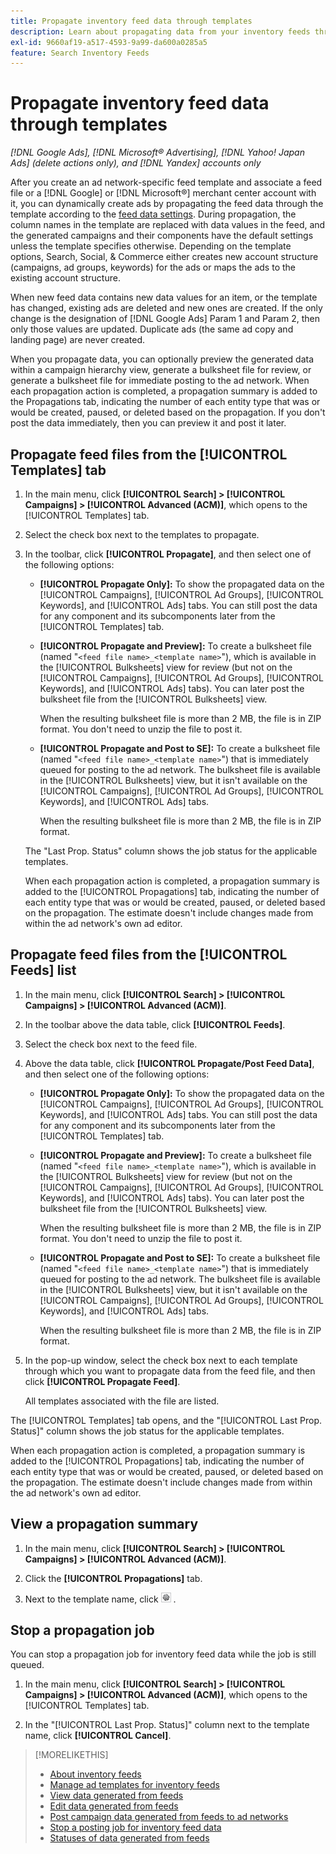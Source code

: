 ```yaml
---
title: Propagate inventory feed data through templates
description: Learn about propagating data from your inventory feeds through ad templates to manage account structure and deliver dynamic ads.
exl-id: 9660af19-a517-4593-9a99-da600a0285a5
feature: Search Inventory Feeds
---
```

# Propagate inventory feed data through templates

*[!DNL Google Ads], [!DNL Microsoft® Advertising], [!DNL Yahoo! Japan Ads] (delete actions only), and [!DNL Yandex] accounts only*

After you create an ad network-specific feed template and associate a feed file or a [!DNL Google] or [!DNL Microsoft®] merchant center account with it, you can dynamically create ads by propagating the feed data through the template according to the [feed data settings](feed-settings-manage.md). During propagation, the column names in the template are replaced with data values in the feed, and the generated campaigns and their components have the default settings unless the template specifies otherwise. Depending on the template options, Search, Social, & Commerce either creates new account structure (campaigns, ad groups, keywords) for the ads or maps the ads to the existing account structure.

When new feed data contains new data values for an item, or the template has changed, existing ads are deleted and new ones are created. If the only change is the designation of [!DNL Google Ads] Param 1 and Param 2, then only those values are updated. Duplicate ads (the same ad copy and landing page) are never created.

When you propagate data, you can optionally preview the generated data within a campaign hierarchy view, generate a bulksheet file for review, or generate a bulksheet file for immediate posting to the ad network. When each propagation action is completed, a propagation summary is added to the Propagations tab, indicating the number of each entity type that was or would be created, paused, or deleted based on the propagation. If you don't post the data immediately, then you can preview it and post it later.

## Propagate feed files from the [!UICONTROL Templates] tab

1. In the main menu, click **[!UICONTROL Search] > [!UICONTROL Campaigns] > [!UICONTROL Advanced (ACM)]**, which opens to the [!UICONTROL Templates] tab.

1. Select the check box next to the templates to propagate.

1. In the toolbar, click **[!UICONTROL Propagate]**, and then select one of the following options:

   * **[!UICONTROL Propagate Only]:** To show the propagated data on the [!UICONTROL Campaigns], [!UICONTROL Ad Groups], [!UICONTROL Keywords], and [!UICONTROL Ads] tabs. You can still post the data for any component and its subcomponents later from the [!UICONTROL Templates] tab.
   
   * **[!UICONTROL Propagate and Preview]:** To create a bulksheet file (named "`<feed file name>_<template name>`"), which is available in the [!UICONTROL Bulksheets] view for review (but not on the [!UICONTROL Campaigns], [!UICONTROL Ad Groups], [!UICONTROL Keywords], and [!UICONTROL Ads] tabs). You can later post the bulksheet file from the [!UICONTROL Bulksheets] view.

     When the resulting bulksheet file is more than 2 MB, the file is in ZIP format. You don't need to unzip the file to post it.

   * **[!UICONTROL Propagate and Post to SE]:** To create a bulksheet file (named "`<feed file name>_<template name>`") that is immediately queued for posting to the ad network. The bulksheet file is available in the [!UICONTROL Bulksheets] view, but it isn't available on the [!UICONTROL Campaigns], [!UICONTROL Ad Groups], [!UICONTROL Keywords], and [!UICONTROL Ads] tabs.
   
     When the resulting bulksheet file is more than 2 MB, the file is in ZIP format.

   The "Last Prop. Status" column shows the job status for the applicable templates.
   
   When each propagation action is completed, a propagation summary is added to the [!UICONTROL Propagations] tab, indicating the number of each entity type that was or would be created, paused, or deleted based on the propagation. The estimate doesn't include changes made from within the ad network's own ad editor.

## Propagate feed files from the [!UICONTROL Feeds] list

1. In the main menu, click **[!UICONTROL Search] > [!UICONTROL Campaigns] > [!UICONTROL Advanced (ACM)]**.

1. In the toolbar above the data table, click **[!UICONTROL Feeds]**.

1. Select the check box next to the feed file.

1. Above the data table, click **[!UICONTROL Propagate/Post Feed Data]**, and then select one of the following options:

   * **[!UICONTROL Propagate Only]:** To show the propagated data on the [!UICONTROL Campaigns], [!UICONTROL Ad Groups], [!UICONTROL Keywords], and [!UICONTROL Ads] tabs. You can still post the data for any component and its subcomponents later from the [!UICONTROL Templates] tab.
   
   * **[!UICONTROL Propagate and Preview]:** To create a bulksheet file (named "`<feed file name>_<template name>`"), which is available in the [!UICONTROL Bulksheets] view for review (but not on the [!UICONTROL Campaigns], [!UICONTROL Ad Groups], [!UICONTROL Keywords], and [!UICONTROL Ads] tabs). You can later post the bulksheet file from the [!UICONTROL Bulksheets] view.

     When the resulting bulksheet file is more than 2 MB, the file is in ZIP format. You don't need to unzip the file to post it.

   * **[!UICONTROL Propagate and Post to SE]:** To create a bulksheet file (named "`<feed file name>_<template name>`") that is immediately queued for posting to the ad network. The bulksheet file is available in the [!UICONTROL Bulksheets] view, but it isn't available on the [!UICONTROL Campaigns], [!UICONTROL Ad Groups], [!UICONTROL Keywords], and [!UICONTROL Ads] tabs.
   
     When the resulting bulksheet file is more than 2 MB, the file is in ZIP format.

1. In the pop-up window, select the check box next to each template through which you want to propagate data from the feed file, and then click **[!UICONTROL Propagate Feed]**.

   All templates associated with the file are listed.

The [!UICONTROL Templates] tab opens, and the "[!UICONTROL Last Prop. Status]" column shows the job status for the applicable templates.

When each propagation action is completed, a propagation summary is added to the [!UICONTROL Propagations] tab, indicating the number of each entity type that was or would be created, paused, or deleted based on the propagation. The estimate doesn't include changes made from within the ad network's own ad editor.

## View a propagation summary

1. In the main menu, click **[!UICONTROL Search] > [!UICONTROL Campaigns] > [!UICONTROL Advanced (ACM)]**.

1. Click the **[!UICONTROL Propagations]** tab.

1. Next to the template name, click ![View/edit settings icon](/help/search-social-commerce/assets/settings.png "View/edit settings icon") .

## Stop a propagation job

You can stop a propagation job for inventory feed data while the job is still queued.

1. In the main menu, click **[!UICONTROL Search] > [!UICONTROL Campaigns] > [!UICONTROL Advanced (ACM)]**, which opens to the [!UICONTROL Templates] tab.

1. In the "[!UICONTROL Last Prop. Status]" column next to the template name, click **[!UICONTROL Cancel]**.

>[!MORELIKETHIS]
>
>* [About inventory feeds](inventory-feeds-about.md)
>* [Manage ad templates for inventory feeds](/help/search-social-commerce/campaign-management/inventory-feeds/ad-templates/ad-template-manage.md)
>* [View data generated from feeds](propagated-data-view.md)
>* [Edit data generated from feeds](propagated-data-edit.md)
>* [Post campaign data generated from feeds to ad networks](propagated-data-post.md)
>* [Stop a posting job for inventory feed data](stop-job.md)
>* [Statuses of data generated from feeds](propagated-data-status.md)
